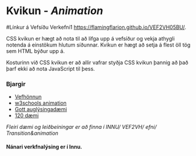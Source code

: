 # Kvikun - _Animation_

#Línkur á Vefsíðu Verkefni1
https://flamingflarion.github.io/VEF2VH05BU/.














CSS kvikun er hægt að nota til að lífga upp á vefsíður og vekja athygli notenda á einstökum hlutum síðunnar. Kvikun er hægt að setja á flest öll tög sem HTML býður upp á. 

Kosturinn við CSS kvikun er að allir vafrar styðja CSS kvikun þannig að það þarf ekki að nota JavaScript til þess. 

### Bjargir
* [Vefhönnun](https://vefhonnun.github.io/verkefni/kvikun.html)
* [w3schools animation](https://www.w3schools.com/css/css3_animations.asp)
* [Gott auglýsingadæmi](https://tympanus.net/codrops/2012/01/10/animated-web-banners-with-css3/)
* [120 dæmi](https://freshdesignweb.com/css3-tutorials-examples/)

_Fleiri dæmi og leiðbeiningar er að finna í INNU/ VEF2VH/ efni/ Transition&animation_

#### Nánari verkfnalýsing er í Innu.
